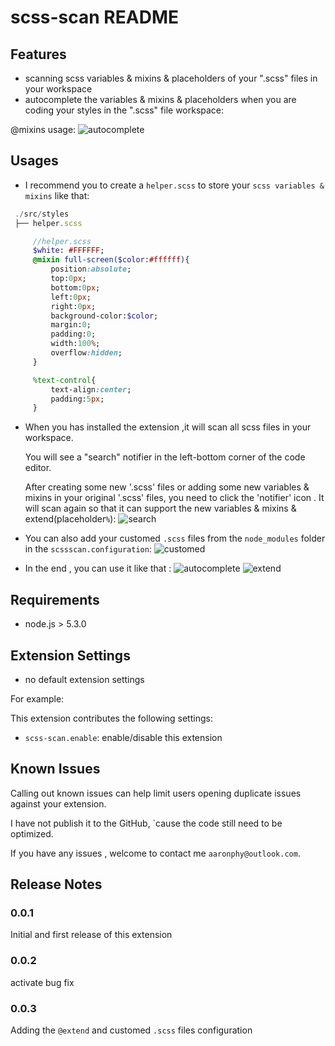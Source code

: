 # scss-scan README

## Features

- scanning scss variables & mixins & placeholders of  your ".scss" files in your workspace
- autocomplete the variables & mixins & placeholders when you are coding your styles in the ".scss" file
  workspace:

@mixins usage:
![autocomplete](https://gw.alicdn.com/tfs/TB1.qLAQpXXXXbOXVXXXXXXXXXX-480-359.gif)

## Usages

- I recommend you to create a `helper.scss` to store your `scss variables & mixins`  like  that:

 ```javascript
  ./src/styles
  ├── helper.scss
 ```
 ```sass
      //helper.scss
      $white: #FFFFFF;
      @mixin full-screen($color:#ffffff){
          position:absolute;
          top:0px;
          bottom:0px;
          left:0px;
          right:0px;
          background-color:$color;
          margin:0;
          padding:0;
          width:100%; 
          overflow:hidden; 
      }

      %text-control{
          text-align:center;
          padding:5px; 
      }
 ```

- When you has installed the extension ,it will  scan  all  scss files in your workspace. 

  You will see a "search" notifier in the left-bottom corner of the code editor.

  After creating some new '.scss' files or adding some new variables & mixins in your original '.scss' files,  you need to click the 'notifier' icon . It will scan again so that it can support the new variables & mixins & extend(placeholder`%`):
   ![search](https://gw.alicdn.com/tfs/TB1KkH8QpXXXXXRXXXXXXXXXXXX-480-192.gif) 

- You can also add your customed `.scss` files from the `node_modules` folder in the `scssscan.configuration`: 
![customed](https://gw.alicdn.com/tfs/TB1..0TQVXXXXXUXFXXXXXXXXXX-1190-732.gif)   
- In the end , you can use it like that :
   ![autocomplete](https://gw.alicdn.com/tfs/TB1LGTmQpXXXXcTaXXXXXXXXXXX-480-239.gif)
   ![extend](https://gw.alicdn.com/tfs/TB1LDpUQVXXXXX9XFXXXXXXXXXX-1102-732.gif)

##  Requirements

- node.js > 5.3.0

## Extension Settings

- no default extension settings

For example:

This extension contributes the following settings:

* `scss-scan.enable`: enable/disable this extension

## Known Issues

Calling out known issues can help limit users opening duplicate issues against your extension.

I have not publish it to the GitHub, `cause the code still need to be optimized. 

If you have any issues , welcome to contact me  `aaronphy@outlook.com`.

## Release Notes

### 0.0.1

Initial and first release of this extension

### 0.0.2

activate bug fix

### 0.0.3 

Adding the `@extend`  and customed `.scss` files  configuration


